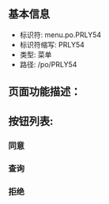 
## 基本信息

- 标识符: menu.po.PRLY54
- 标识符缩写: PRLY54
- 类型: 菜单
- 路径: /po/PRLY54

## 页面功能描述：





## 按钮列表:


### 同意



### 查询



### 拒绝


